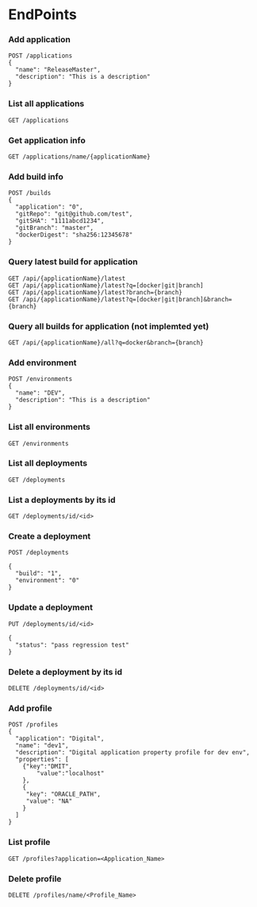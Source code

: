# EndPoints

### Add application

```
POST /applications 
{
  "name": "ReleaseMaster",
  "description": "This is a description"
}
```


### List all applications

```
GET /applications
```

### Get application info

```
GET /applications/name/{applicationName}
```

### Add build info

```
POST /builds
{
  "application": "0",
  "gitRepo": "git@github.com/test",
  "gitSHA": "1111abcd1234",
  "gitBranch": "master",
  "dockerDigest": "sha256:12345678"
}
```


### Query latest build for application

```
GET /api/{applicationName}/latest
GET /api/{applicationName}/latest?q=[docker|git|branch]
GET /api/{applicationName}/latest?branch={branch}
GET /api/{applicationName}/latest?q=[docker|git|branch]&branch={branch}
```


### Query all builds for application (not implemted yet)

```
GET /api/{applicationName}/all?q=docker&branch={branch}
```


### Add environment

```
POST /environments 
{
  "name": "DEV",
  "description": "This is a description"
}
```


### List all environments

```
GET /environments
```


### List all deployments

```
GET /deployments
```

### List a deployments by its id

```
GET /deployments/id/<id>
```

### Create a deployment

```
POST /deployments

{
  "build": "1",
  "environment": "0"
}
```

### Update a deployment

```
PUT /deployments/id/<id>

{
  "status": "pass regression test"
}
```

###  Delete a deployment by its id

``` 
DELETE /deployments/id/<id>
```

### Add profile 
```
POST /profiles
{
  "application": "Digital",
  "name": "dev1",
  "description": "Digital application property profile for dev env",
  "properties": [
  	{"key":"DMIT",
  		"value":"localhost"
  	},
  	{
  	 "key": "ORACLE_PATH",
  	 "value": "NA"
  	}
  ]
}
```

### List profile
```
GET /profiles?application=<Application_Name>
```

### Delete profile
```
DELETE /profiles/name/<Profile_Name>
```
